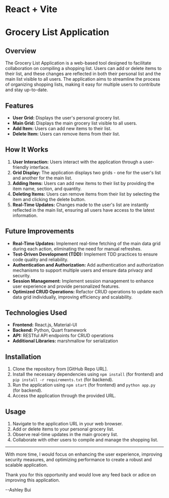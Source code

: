 # React + Vite

# Grocery List Application

## Overview

The Grocery List Application is a web-based tool designed to facilitate collaboration on compiling a shopping list. Users can add or delete items to their list, and these changes are reflected in both their personal list and the main list visible to all users. The application aims to streamline the process of organizing shopping lists, making it easy for multiple users to contribute and stay up-to-date.

## Features

- **User Grid:** Displays the user's personal grocery list.
- **Main Grid:** Displays the main grocery list visible to all users.
- **Add Item:** Users can add new items to their list.
- **Delete Item:** Users can remove items from their list.

## How It Works

1. **User Interaction:** Users interact with the application through a user-friendly interface.
2. **Grid Display:** The application displays two grids - one for the user's list and another for the main list.
3. **Adding Items:** Users can add new items to their list by providing the item name, section, and quantity.
4. **Deleting Items:** Users can remove items from their list by selecting the item and clicking the delete button.
5. **Real-Time Updates:** Changes made to the user's list are instantly reflected in the main list, ensuring all users have access to the latest information.

## Future Improvements

- **Real-Time Updates:** Implement real-time fetching of the main data grid during each action, eliminating the need for manual refreshes.
- **Test-Driven Development (TDD):** Implement TDD practices to ensure code quality and reliability.
- **Authentication and Authorization:** Add authentication and authorization mechanisms to support multiple users and ensure data privacy and security.
- **Session Management:** Implement session management to enhance user experience and provide personalized features.
- **Optimized CRUD Operations:** Refactor CRUD operations to update each data grid individually, improving efficiency and scalability.

## Technologies Used

- **Frontend:** React.js, Material-UI
- **Backend:** Python, Quart framework
- **API:** RESTful API endpoints for CRUD operations
- **Additional Libraries:** marshmallow for serialization

## Installation

1. Clone the repository from [GitHub Repo URL].
2. Install the necessary dependencies using `npm install` (for frontend) and `pip install -r requirements.txt` (for backend).
3. Run the application using `npm start` (for frontend) and `python app.py` (for backend).
4. Access the application through the provided URL.

## Usage

1. Navigate to the application URL in your web browser.
2. Add or delete items to your personal grocery list.
3. Observe real-time updates in the main grocery list.
4. Collaborate with other users to compile and manage the shopping list.

---

With more time, I would focus on enhancing the user experience, improving security measures, and optimizing performance to create a robust and scalable application.

Thank you for this opportunity and would love any feed back or adice on improving this application.

--Ashley Bui
